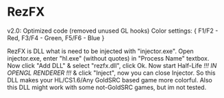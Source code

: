 # RezFX
v2.0:
	Optimized code (removed unused GL hooks)
	Color settings:
		{ F1/F2 - Red, F3/F4 - Green, F5/F6 - Blue }

RezFX is DLL what is need to be injected with "injector.exe".
Open injector.exe, enter "hl.exe" (without quotes) in "Process Name" textbox.
Now click "Add DLL" & select "rezfx.dll", click Ok.
Now start Half-Life *!!! IN OPENGL RENDERER !!!* & click "Inject", now you can close Injector.
So this DLL makes your HL/CS1.6/Any GoldSRC based game more colorful. Also this DLL might work with some not-GoldSRC games, but im not tested.
